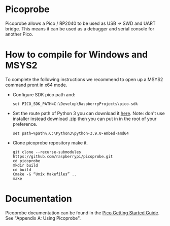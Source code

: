# Picoprobe
Picoprobe allows a Pico / RP2040 to be used as USB -> SWD and UART bridge. This means it can be used as a debugger and serial console for another Pico.

# How to compile for Windows and MSYS2
To complete the following instructions we recommend to open up a MSYS2 command pront in x64 mode.
- Configure SDK pico path and:

    ```
    set PICO_SDK_PATH=C:\Develop\RaspberryProjects\pico-sdk
    ```

- Set the route path of Python 3 you can download it [here](https://www.python.org/downloads/release/python-390/). Note: don't use installer instead download .zip then you can put in in the root of your preference.
    ```
    set path=%path%;C:\Python3\python-3.9.0-embed-amd64
    ```
- Clone picoprobe repository make it.
    ```
    git clone --recurse-submodules https://github.com/raspberrypi/picoprobe.git 
    cd picoprobe 
    mkdir build 
    cd build 
    Cmake -G “Unix Makefiles” .. 
    make
    ```

# Documentation
Picoprobe documentation can be found in the [Pico Getting Started Guide](https://datasheets.raspberrypi.com/pico/getting-started-with-pico.pdf). See "Appendix A: Using Picoprobe".
